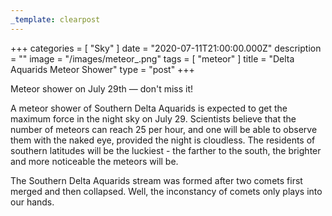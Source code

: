 ```yaml
---
_template: clearpost
---
```



+++
categories = [ "Sky" ]
date = "2020-07-11T21:00:00.000Z"
description = ""
image = "/images/meteor_.png"
tags = [ "meteor" ]
title = "Delta Aquarids Meteor Shower"
type = "post"
+++


Meteor shower on July 29th — don't miss it!

A meteor shower of Southern Delta Aquarids is expected to get the maximum force in the night sky on July 29. Scientists believe that the number of meteors can reach 25 per hour, and one will be able to observe them with the naked eye, provided the night is cloudless. The residents of southern latitudes will be the luckiest - the farther to the south, the brighter and more noticeable the meteors will be.

The Southern Delta Aquarids stream was formed after two comets first merged and then collapsed. Well, the inconstancy of comets only plays into our hands.
